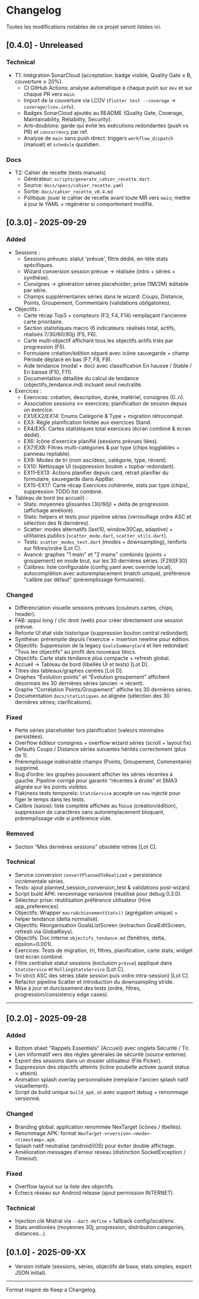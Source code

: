 # Changelog

Toutes les modifications notables de ce projet seront listées ici.

## [0.4.0] - Unreleased
### Technical
- T1: Intégration SonarCloud (acceptation: badge visible, Quality Gate ≥ B, couverture ≥ 20%).
    - CI GitHub Actions: analyse automatique à chaque push sur `dev` et sur chaque PR vers `main`.
    - Import de la couverture via LCOV (`flutter test --coverage` → `coverage/lcov.info`).
    - Badges SonarCloud ajoutés au README (Quality Gate, Coverage, Maintainability, Reliability, Security).
    - Anti‑doublons: garde qui évite les exécutions redondantes (push vs PR) et `concurrency` par ref.
    - Analyse de `main` sans push direct: triggers `workflow_dispatch` (manuel) et `schedule` quotidien.

### Docs
- T2: Cahier de recette (tests manuels)
    - Générateur: `scripts/generate_cahier_recette.dart`
    - Source: `docs/specs/cahier_recette.yaml`
    - Sortie: `docs/cahier_recette_v0.4.md`
    - Politique: jouer le cahier de recette avant toute MR vers `main`; mettre à jour le YAML + régénérer si comportement modifié.

## [0.3.0] - 2025-09-29
### Added
- Sessions :
    - Sessions prévues: statut 'prévue', filtre dédié, en-tête stats spécifiques.
    - Wizard conversion session prévue → réalisée (intro + séries + synthèse).
    - Consignes → génération séries placeholder; prise (1M/2M) éditable par série.
    - Champs supplémentaires séries dans le wizard: Coups, Distance, Points, Groupement, Commentaire (validations obligatoires).
- Objectifs :
    - Carte récap Top3 + compteurs (F3, F4, F14) remplaçant l'ancienne carte prioritaire.
    - Section statistiques macro (6 indicateurs: réalisés total, actifs, réalisés 7/30/60/90j) (F5, F6).
    - Carte multi‑objectif affichant tous les objectifs actifs triés par progression (F5).
    - Formulaire création/édition séparé avec icône sauvegarde + champ Période déplacé en bas (F7, F8, F9).
    - Aide tendance (modal + doc) avec classification En hausse / Stable / En baisse (F10, F11).
    - Documentation détaillée du calcul de tendance (objectifs_tendance.md) incluant seuil neutralité.
- Exercices :
    - Exercices: création, description, durée, matériel, consignes (0..n).
    - Association sessions ↔ exercices; planification de session depuis un exercice.
	- EX1/EX2/EX14: Enums Catégorie & Type + migration rétrocompat.
	- EX3: Règle planification limitée aux exercices Stand.
	- EX4/EX5: Cartes statistiques total exercices (écran combiné & écran dédié).
	- EX6: Icône d'exercice planifié (sessions prévues liées).
	- EX7/EX8: Filtres multi-catégories & par type (chips togglables + panneau repliable).
	- EX9: Modes de tri (nom asc/desc, catégorie, type, récent).
	- EX10: Nettoyage UI (suppression bouton + topbar redondant).
	- EX11–EX13: Actions planifier depuis card, retrait planifier du formulaire, sauvegarde dans AppBar.
	- EX15–EX17: Carte récap Exercices cohérente, stats par type (chips), suppression TODO list combiné.
- Tableau de bord (ex accueil) :
    - Stats: moyennes glissantes (30/60j) + delta de progression (affichage amélioré).
    - Stats: helpers et tests pour pipeline séries (verrouillage ordre ASC et sélection des N dernières).
    - Scatter: modes alternatifs (last10, window30Cap, adaptive) + utilitaires publics (`scatter_mode.dart`, `scatter_utils.dart`).
    - Tests: `scatter_modes_test.dart` (modes + downsampling), renforts sur filtres/ordre (Lot C).
    - Avancé: graphes "1 main" et "2 mains" combinés (points + groupement) en mode brut, sur les 30 dernières séries. [F29][F30]
    - Calibres: liste configurable (config.yaml avec override local), autocomplétion avec autoremplacement (match unique), préférence "calibre par défaut" (préremplissage formulaires).

### Changed
- Différenciation visuelle sessions prévues (couleurs cartes, chips, header).
- FAB: appui long / clic droit (web) pour créer directement une session prévue.
- Refonte UI état vide historique (suppression bouton central redondant).
- Synthèse: préremplie depuis l'exercice + insertion newline pour édition.
- Objectifs: Suppression de la legacy `GoalsSummaryCard` et lien redondant "Tous les objectifs" au profit des nouveaux blocs.
- Objectifs: Carte stats tendance plus compacte + refresh global.
- Accueil → Tableau de bord (libellés UI et tests) [Lot D].
- Titres des tableaux/graphes centrés [Lot D].
- Graphes “Évolution points” et “Évolution groupement” affichent désormais les 30 dernières séries (ancien → récent).
- Graphe “Corrélation Points/Groupement” affiche les 30 dernières séries.
- Documentation `docs/statistiques.md` alignée (sélection des 30 dernières séries; clarifications).

### Fixed
- Perte séries placeholder lors planification (valeurs minimales persistées).
- Overflow éditeur consignes + overflow wizard séries (scroll + layout fix).
- Defaults Coups / Distance séries suivantes hérités correctement (plus de 1).
- Préremplissage indésirable champs (Points, Groupement, Commentaire) supprimé.
- Bug d’ordre: les graphes pouvaient afficher les séries récentes à gauche. Pipeline corrigé pour garantir “récentes à droite” et SMA3 alignée sur les points visibles.
- Flakiness tests temporels: `StatsService` accepte un `now` injecté pour figer le temps dans les tests.
- Calibre (saisie): liste complète affichée au focus (création/édition), suppression de caractères sans autoremplacement bloquant, préremplissage vide si préférence vide.

### Removed
- Section “Mes dernières sessions” obsolète retirée [Lot C].

### Technical
- Service conversion `convertPlannedToRealized` + persistance incrémentale séries.
- Tests: ajout planned_session_conversion_test & validations post-wizard.
- Script build APK: renommage versionné (réutilisé pour debug 0.3.0).
- Sélecteur prise: réutilisation préférence utilisateur (Hive app_preferences).
- Objectifs: Wrapper `macroAchievementStats()` (agrégation unique) + helper tendance (delta normalisé).
- Objectifs: Réorganisation GoalsListScreen (extraction GoalEditScreen, refresh via GlobalKeys).
- Objectifs: Doc interne `objectifs_tendance.md` (fenêtres, delta, epsilon=0.001).
 - Exercices: Tests de migration, tri, filtres, planification, carte stats; widget test écran combiné.
 - Filtre centralisé statut sessions (exclusion `prévue`) appliqué dans `StatsService` et `RollingStatsService` [Lot C].
- Tri strict ASC des séries (date session puis ordre intra-session) [Lot C].
- Refactor pipeline Scatter et introduction du downsampling stride.
- Mise à jour et durcissement des tests (ordre, filtres, progression/consistency edge cases).

---

## [0.2.0] - 2025-09-28
### Added
- Bottom sheet "Rappels Essentiels" (Accueil) avec onglets Sécurité / Tir.
- Lien informatif vers des règles générales de sécurité (source externe).
- Export des sessions dans un dossier utilisateur (File Picker).
- Suppression des objectifs atteints (icône poubelle activée quand status = atteint).
- Animation splash overlay personnalisée (remplace l'ancien splash natif visuellement).
- Script de build unique `build_apk.sh` avec support debug + renommage versionné.

### Changed
- Branding global: application renommée NexTarget (icônes / libellés).
- Renommage APK: format `NexTarget-v<version>-<mode>-<timestamp>.apk`.
- Splash natif neutralisé (android/iOS) pour éviter double affichage.
- Amélioration messages d'erreur réseau (distinction SocketException / Timeout).

### Fixed
- Overflow layout sur la liste des objectifs.
- Échecs réseau sur Android release (ajout permission INTERNET).

### Technical
- Injection clé Mistral via `--dart-define` + fallback config/local/env.
- Stats améliorées (moyennes 30j, progression, distribution catégories, distances...).

## [0.1.0] - 2025-09-XX
- Version initiale (sessions, séries, objectifs de base, stats simples, export JSON initial).

---
Format inspiré de Keep a Changelog.
